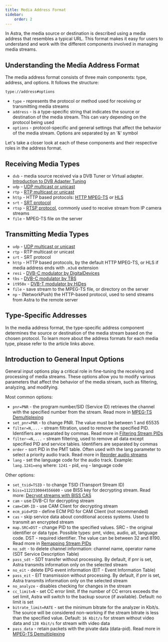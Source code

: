 ```yaml
---
title: Media Address Format
sidebar:
    order: 2
---
```


In Astra, the media source or destination is described using a media address that resembles a typical URL. This format makes it easy for users to understand and work with the different components involved in managing media streams.

## Understanding the Media Address Format

The media address format consists of three main components: type, address, and options. It follows the structure:

```
type://address#options
```

- `type` - represents the protocol or method used for receiving or transmitting media streams
- `address` - is a type-specific string that indicates the source or destination of the media stream. This can vary depending on the protocol being used
- `options` - protocol-specific and general settings that affect the behavior of the media stream. Options are separated by an '&' symbol

Let's take a closer look at each of these components and their respective roles in the address format.

## Receiving Media Types

- `dvb` - media source received via a DVB Tuner or Virtual adapter. [Introduction to DVB Adapter Tuning](/en/astra/adapters/)
- `udp` - [UDP multicast or unicast](/en/astra/receiving/udp/)
- `rtp` - [RTP multicast or unicast](/en/astra/receiving/udp/)
- `http` - HTTP based protocols: [HTTP MPEG-TS](/en/astra/receiving/http/) or [HLS](/en/astra/receiving/hls/)
- `srt` - [SRT protocol](/en/astra/receiving/srt/)
- `rtsp` - [RTSP protocol](/en/astra/receiving/rtsp/), commonly used to receive stream from IP camera streams
- `file` - MPEG-TS file on the server

## Transmitting Media Types

- `udp` - [UDP multicast or unicast](/en/astra/delivery-udp/)
- `rtp` - RTP multicast or unicast
- `srt` - SRT protocol
- `http` - HTTP based protocols, by the default HTTP MPEG-TS, or HLS if media address ends with `.m3u8` extension
- `resi` - [DVB-C modulator by DigitalDevices](/en/astra/delivery-broadcast/resi-dvb-c-modulator/)
- `tbs` - [DVB-C modulator by TBS](/en/astra/delivery-broadcast/tbs-dvb-c-modulator/)
- `it950x` - [DVB-T modulator by HiDes](/en/astra/delivery-broadcast/hides-dvb-t-modulator/)
- `file` - save stream to the MPEG-TS file, or directory on the server
- `np` - (NetworkPush) the HTTP-based protocol, used to send streams from Astra to the remote server

## Type-Specific Addresses

In the media address format, the type-specific address component determines the source or destination of the media stream based on the chosen protocol. To learn more about the address formats for each media type, please refer to the article links above.

## Introduction to General Input Options

General input options play a critical role in fine-tuning the receiving and processing of media streams. These options allow you to modify various parameters that affect the behavior of the media stream, such as filtering, analyzing, and modifying.

Most common options:

- `pnr=PNR` - the program number/SID (Service ID) retrieves the channel with the specified number from the stream. Read more in [MPEG-TS Demultiplexing](/en/astra/streams/demux/)
- `set_pnr=PNR` - to change PNR. The value must be between 1 and 65535
- `filter=N,...` - stream filtration, used to remove the specified PID. Identifiers are separated by commas. Read more in [Filtering Stream PIDs](/en/astra/streams/filter/)
- `filter~=N,...` - stream filtering, used to remove all data except specified PID and service tables. Identifiers are separated by commas
- `order` - sort PID in the PMT table. Often used with the lang parameter to select a priority audio track. Read more in [Reorder audio streams](/en/astra/streams/order/)
- `lang` - set the language code for the audio track. Example: `lang.1241=eng` where: `1241` - pid, `eng` - language code

Other options:

- `set_tsid=TSID` - to change TSID (Transport Stream ID)
- `biss=1122330044556600` - use BISS key for decrypting stream. Read more: [Decrypt streams with BISS CAS](/en/astra/streams/decrypt-biss/)
- `cam` - use DVB-CI for decrypting stream
- `cam=CAM-ID` - use CAM Client for decrypting stream
- `ecm_pid=PID` - define ECM PID for CAM Client (not recommended)
- `cas` - skip service data about conditional access systems. Used to transmit an encrypted stream
- `map.SRC=DST` - change PID to the specified values. SRC - the original identifier or data type. Possible types: pmt, video, audio, ait, language code. DST - required identifier. The value can be between 32 and 8190. Read more in [Remapping Stream PIDs](/en/astra/streams/remap/)
- `no_sdt` - to delete channel information: channel name, operator name (SDT Service Description Table)
- `pass_sdt` - SDT transfer without processing. By default, if pnr is set, Astra transmits information only on the selected stream
- `no_eit` - delete EPG event information (EIT - Event Information Table)
- `pass_eit` - EIT transmission without processing. By default, if pnr is set, Astra transmits information only on the selected stream
- `no_analyze` - disables checking for changes in the stream
- `cc_limit=N` - set CC error limit. If the number of CC errors exceeds the set limit, Astra will switch to the backup source (if available). Default: no limit is set
- `bitrate_limit=RATE` - set the minimum bitrate for the analyzer in Kbit/s. The source will be considered non-working if the stream bitrate is less than the specified value. Default: `16 Kbit/s` for stream without video data and `128 Kbit/s` for stream with video data
- `pass_data` - retain packets with the pivate data (data-pid). Read more in [MPEG-TS Demultiplexing](/en/astra/streams/demux/)
